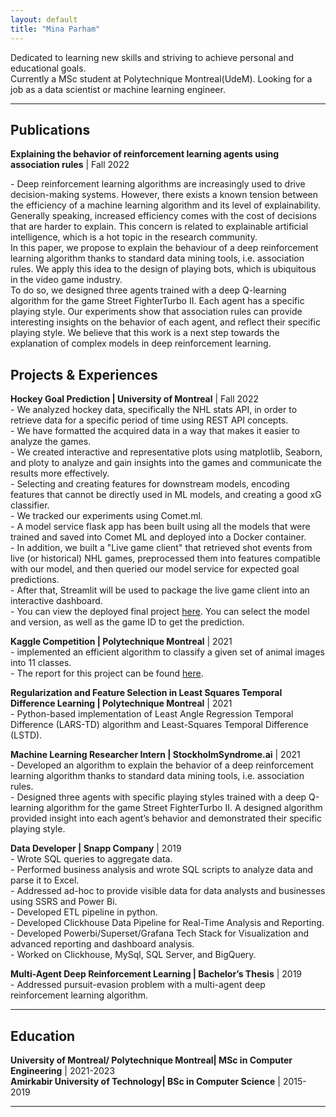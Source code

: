 ```yaml
---
layout: default
title: "Mina Parham"
---
```


<!-- ## About me -->

Dedicated to learning new skills and striving to achieve personal and educational goals.  
Currently a MSc student at Polytechnique Montreal(UdeM). Looking for a job as a data scientist or machine learning engineer.

---

## Publications

**Explaining the behavior of reinforcement learning agents using association rules** \| Fall 2022 [<i class="fa-solid fa-file"></i>](./papers/explainable_rl.pdf)

\- Deep reinforcement learning algorithms are increasingly used to drive decision-making systems. However, there exists a known tension between the efficiency of a machine learning algorithm and its level of explainability.  
Generally speaking, increased efficiency comes with the cost of decisions that are harder to explain. This concern is related to explainable artificial intelligence, which is a hot topic in the research community.  
In this paper, we propose to explain the behaviour of a deep reinforcement learning algorithm thanks to standard data mining tools, i.e. association rules. We apply this idea to the design of playing bots, which is ubiquitous in the video game industry.  
To do so, we designed three agents trained with a deep Q-learning algorithm for the game Street FighterTurbo II. Each agent has a specific playing style. Our experiments show that association rules can provide interesting insights on the behavior of each agent, and reflect their specific playing style. We believe that this work is a next step towards the explanation of complex models in deep reinforcement learning.  

## Projects & Experiences

<!-- **Machine Learning Engineer \| Humanware** \| 2022  
\- Worked in teams to develop computer vision object detection models for visually impaired people.  
\- notes
-->

<!-- **Convolution vs Attention \| University of Montreal** \| Winter 2022 [<i class="fa-solid fa-file"></i>](./papers/Conv_vs_Attention.pdf)  
\- Comparatively analyzed vision models (ResNet, ViT, ConvNext) based on convolution or attention architectures using a proxy shape-bias metric on out-of-domain Stylized Imagenet samples to measure generalization performance; with visualization shown [here](./assets/images/shape-bias.html).  
\- Developed a framework to evaluate the out-of-domain trained models vs in-domain trained models on external medical image classification tasks. -->

**Hockey Goal Prediction \| University of Montreal** \| Fall 2022 [<i class="fa-solid fa-link"></i>](https://github.com/mina-parham/IFT6758-docker-project)  
\- We analyzed hockey data, specifically the NHL stats API, in order to retrieve data for a specific period of time using REST API concepts.  
\- We have formatted the acquired data in a way that makes it easier to analyze the games.  
\- We created interactive and representative plots using matplotlib, Seaborn, and ploty to analyze and gain insights into the games and communicate the results more effectively.  
\- Selecting and creating features for downstream models, encoding features that cannot be directly used in ML models, and creating a good xG classifier.  
\- We tracked our experiments using Comet.ml.  
\- A model service flask app has been built using all the models that were trained and saved into Comet ML and deployed into a Docker container.  
\- In addition, we built a "Live game client" that retrieved shot events from live (or historical) NHL games, preprocessed them into features compatible with our model, and then queried our model service for expected goal predictions.  
\- After that, Streamlit will be used to package the live game client into an interactive dashboard.    
\- You can view the deployed final project [here](http://139.177.198.52:5005/). You can select the model and version, as well as the game ID to get the prediction.  


**Kaggle Competition \| Polytechnique Montreal** \| 2021 [<i class="fa-solid fa-link"></i>](https://github.com/mina-parham/INF8245E_FinalProject)  
\- implemented an efficient algorithm to classify a given set of animal images into 11 classes.  
\- The report for this project can be found [here](https://github.com/mina-parham/INF8245E_FinalProject/blob/master/report.pdf).

**Regularization and Feature Selection in Least Squares Temporal Difference Learning \| Polytechnique Montreal** \| 2021 [<i class="fa-solid fa-link"></i>](https://github.com/mina-parham/INF8953DE_FinalProject)  
\- Python-based implementation of Least Angle Regression Temporal Difference (LARS-TD) algorithm and Least-Squares Temporal Difference (LSTD). 

**Machine Learning Researcher Intern \| StockholmSyndrome.ai** \| 2021 [<i class="fa-solid fa-file"></i>](https://StockholmSyndrome.ai)  
\- Developed an algorithm to explain the behavior of a deep reinforcement learning algorithm thanks to standard data mining tools, i.e. association rules.  
\- Designed three agents with specific playing styles trained with a deep Q-learning algorithm for the game Street FighterTurbo II. A designed algorithm provided insight into each agent’s behavior and demonstrated their specific playing style.  

**Data Developer \| Snapp Company** \| 2019 [<i class="fa-solid fa-file"></i>](https://en.wikipedia.org/wiki/Snapp!)  
\- Wrote SQL queries to aggregate data.  
\- Performed business analysis and wrote SQL scripts to analyze data and parse it to Excel.  
\- Addressed ad-hoc to provide visible data for data analysts and businesses using SSRS and Power Bi.  
\- Developed ETL pipeline in python.  
\- Developed Clickhouse Data Pipeline for Real-Time Analysis and Reporting.  
\- Developed Powerbi/Superset/Grafana Tech Stack for Visualization and advanced reporting and dashboard analysis.  
\- Worked on Clickhouse, MySql, SQL Server, and BigQuery.  

**Multi-Agent Deep Reinforcement Learning \| Bachelor’s Thesis** \| 2019 [<i class="fa-solid fa-link"></i>](https://github.com/mina-parham/multi-agentDRL)  
\- Addressed pursuit-evasion problem with a multi-agent deep reinforcement learning algorithm.  

<!-- **Hotel Database Designer \| McGill** \| 2018  
\- Worked in teams to analyze and understand business and user requirements to create a detailed database design model of a hotel.  
\- Wrote complex queries and functions using SQL and Java languages for applications to interact with the database. -->

<!-- **Web Designer \| Centre Saint-Antoine 50+, Montreal, QC** \| 2017 [<i class="fa-solid fa-link"></i>](http://centrestantoine50plus.org/)  
\- Created a responsive mobile redesign of the website using jQuery, Bootstrap, and AngularJS and Improved the accessibility and ease of use for elderly clients.

**Software Engineer Intern \| Microsoft, Beijing** \| 2015  
\- Maintaining web components and websites for new and existing user clients using HTML, CSS, jQuery, Bootstrap, and AngularJS.  
\- Prototyped “MicroFriends” a social networking app for interns on android/iOS during the Microsoft Hackathon. -->

---

## Education

**University of Montreal/ Polytechnique Montreal\| MSc in Computer Engineering** \| 2021-2023  
**Amirkabir University of Technology\| BSc in Computer Science** \| 2015-2019  

---

<!-- ## A Little More About Me

Language exchange with me!  
I speak English, French, Mandarin. Currently learning Spanish, Japanese and Korean.  

[Youtube Channel 🎹](https://www.youtube.com/minaparham )  
[Figure Skating ⛸️](https://youtu.be/mFGLGFv8Mu0?t=116)  
[A Jazzy Break ☕](https://www.youtube.com/watch?v=6uddGul0oAc)  
[Rhythm Game 🎵](https://osu.ppy.sh/home)   -->

<!-- **Interesting topics in Computer Science:**  
[Meta-Learning](https://en.wikipedia.org/wiki/Meta_learning_(computer_science)), [Continual Learning](https://sites.google.com/view/nsl-course/), [GPT3](https://arxiv.org/abs/2005.14165), [ViT](https://arxiv.org/abs/2010.11929), [Two Minute Papers](https://www.youtube.com/channel/UCbfYPyITQ-7l4upoX8nvctg), [AI Ethics](https://www.youtube.com/channel/UCLB7AzTwc6VFZrBsO2ucBMg)

--- -->
